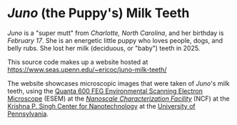 # _Juno_ (the Puppy's) Milk Teeth

_Juno_ is a "super mutt" from _Charlotte, North Carolina_, and her birthday is _February 17_.
She is an energetic little puppy who loves people, dogs, and belly rubs.
She lost her milk (deciduous, or "baby") teeth in 2025.

This source code makes up a website hosted at https://www.seas.upenn.edu/~ericoc/juno-milk-teeth/

The website showcases microscopic images that were taken of _Juno_'s milk teeth,
using the [Quanta 600 FEG Environmental Scanning Electron Microscope](https://www.nano.upenn.edu/equipment/quanta-600-feg-esem/) (ESEM)
at the [_Nanoscale Characterization Facility_](https://www.nano.upenn.edu/resources/nanoscale-characterization/) (NCF)
at the [Krishna P. Singh Center for Nanotechnology](https://www.nano.upenn.edu/)
at the [University of Pennsylvania](https://www.upenn.edu/).
